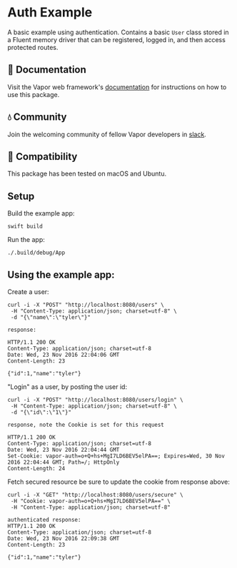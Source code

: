 # Auth Example

A basic example using authentication. Contains a basic `User` class stored in a Fluent memory driver that can be registered, logged in, and then access protected routes.

## 📖 Documentation

Visit the Vapor web framework's [documentation](http://docs.vapor.codes) for instructions on how to use this package.

## 💧 Community

Join the welcoming community of fellow Vapor developers in [slack](http://vapor.team).

## 🔧 Compatibility

This package has been tested on macOS and Ubuntu.

## Setup

Build the example app:

    swift build

Run the app:

    ./.build/debug/App

## Using the example app:

Create a user:

    curl -i -X "POST" "http://localhost:8080/users" \
     -H "Content-Type: application/json; charset=utf-8" \
     -d "{\"name\":\"tyler\"}"

    response:

    HTTP/1.1 200 OK
    Content-Type: application/json; charset=utf-8
    Date: Wed, 23 Nov 2016 22:04:06 GMT
    Content-Length: 23

    {"id":1,"name":"tyler"}


"Login" as a user, by posting the user id:

    curl -i -X "POST" "http://localhost:8080/users/login" \
     -H "Content-Type: application/json; charset=utf-8" \
     -d "{\"id\":\"1\"}"

    response, note the Cookie is set for this request

    HTTP/1.1 200 OK
    Content-Type: application/json; charset=utf-8
    Date: Wed, 23 Nov 2016 22:04:44 GMT
    Set-Cookie: vapor-auth=o+Q+hs+MgI7LD6BEV5elPA==; Expires=Wed, 30 Nov 2016 22:04:44 GMT; Path=/; HttpOnly
    Content-Length: 24

Fetch secured resource be sure to update the cookie from response above:

    curl -i -X "GET" "http://localhost:8080/users/secure" \
     -H "Cookie: vapor-auth=o+Q+hs+MgI7LD6BEV5elPA==" \
     -H "Content-Type: application/json; charset=utf-8"

    authenticated response:
    HTTP/1.1 200 OK
    Content-Type: application/json; charset=utf-8
    Date: Wed, 23 Nov 2016 22:09:38 GMT
    Content-Length: 23

    {"id":1,"name":"tyler"}
